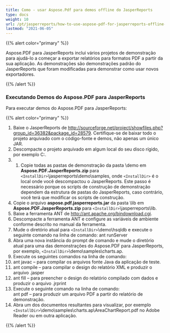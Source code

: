 ```yaml
---
title: Como - usar Aspose.Pdf para demos offline do JasperReports
type: docs
weight: 10
url: /pt/jasperreports/how-to-use-aspose-pdf-for-jasperreports-offline-demos/
lastmod: "2021-06-05"
---
```


{{% alert color="primary" %}}

Aspose.PDF para JasperReports inclui vários projetos de demonstração para ajudá-lo a começar a exportar relatórios para formatos PDF a partir da sua aplicação. As demonstrações são demonstrações padrão do JasperReports que foram modificadas para demonstrar como usar novos exportadores.

{{% /alert %}}
### **Executando Demos do Aspose.PDF para JasperReports**
Para executar demos do Aspose.PDF para JasperReports:

{{% alert color="primary" %}}

1. Baixe o JasperReports de <http://sourceforge.net/project/showfiles.php?group_id=36382&package_id=28579>. Certifique-se de baixar todo o projeto arquivado com o código-fonte e demos, não apenas um único JAR.
2. Descompacte o projeto arquivado em algum local do seu disco rígido, por exemplo C:\.
3. 1. Copie todas as pastas de demonstração da pasta \demo em **Aspose.PDF.JasperReports.zip** para ```<InstallDir>```\jasperreports\demo\samples, onde ```<InstallDir>``` é o local onde você descompactou o JasperReports. Este passo é necessário porque os scripts de construção de demonstração dependem da estrutura de pastas do JasperReports, caso contrário, você terá que modificar os scripts de construção.
2. Copie o arquivo **aspose.pdf.jasperreports.jar** da pasta \lib em **Aspose.PDF.JasperReports.zip** para ```<InstallDir>```\jasperreports\lib.
3. Baixe a ferramenta ANT de <http://ant.apache.org/bindownload.cgi>.
4. Descompacte a ferramenta ANT e configure as variáveis de ambiente conforme descrito no manual da ferramenta.
5. Mude o diretório atual para ```<InstallDir>```\demo\hsqldb e execute o seguinte comando na linha de comando:
   ant runServer
6. Abra uma nova instância do prompt de comando e mude o diretório atual para uma das demonstrações do Aspose.PDF para JasperReports, por exemplo, ```<InstallDir>```\demo\samples\charts.ap.
7. Execute os seguintes comandos na linha de comando:
8. ant javac – para compilar os arquivos fonte Java da aplicação de teste.  
11. ant compile – para compilar o design do relatório XML e produzir o arquivo .jasper  
12. ant fill – para preencher o design do relatório compilado com dados e produzir o arquivo .jrprint  
13. Execute o seguinte comando na linha de comando:  
   ant pdf – para produzir um arquivo PDF a partir do relatório de demonstração.  
14. Abra um dos documentos resultantes para visualizar, por exemplo ```<InstallDir>```\demo\samples\charts.ap\AreaChartReport.pdf no Adobe Reader ou em outra aplicação.  

{{% /alert %}}